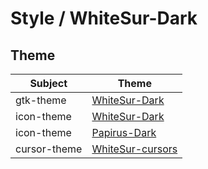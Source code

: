 

# Style / WhiteSur-Dark



## Theme

| Subject | Theme |
| --- | --- |
| gtk-theme | [WhiteSur-Dark](https://github.com/vinceliuice/WhiteSur-gtk-theme) |
| icon-theme | [WhiteSur-Dark](https://github.com/vinceliuice/WhiteSur-icon-theme) |
| icon-theme | [Papirus-Dark](https://github.com/PapirusDevelopmentTeam/papirus-icon-theme) |
| cursor-theme | [WhiteSur-cursors](https://github.com/vinceliuice/WhiteSur-cursors) |

